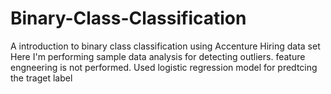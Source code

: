# Binary-Class-Classification
A introduction to binary class classification using Accenture Hiring data set
Here I'm performing sample data analysis for detecting outliers.
feature engneering is not performed.
Used logistic regression model for predtcing the traget label
